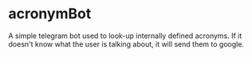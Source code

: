 # acronymBot

A simple telegram bot used to look-up internally defined acronyms.
If it doesn't know what the user is talking about, it will send them to google. 
